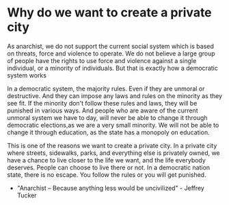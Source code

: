 # Why do we want to create a private city

As anarchist, we do not support the current social system which is based on threats, force and violence to operate. We do not believe a large group of people have the rights to use force and violence against a single individual, or a minority of individuals. But that is exactly how a democratic system works

In a democratic system, the majority rules. Even if they are unmoral or destructive. And they can impose any laws and rules on the minority as they see fit. If the minority don't follow these rules and laws, they will be punished in various ways. And people who are aware of the current unmoral system we have to day, will never be able to change it through democratic elections,as we are a very small minority. We will not be able to change it through education, as the state has a monopoly on education.

This is one of the reasons we want to create a private city. In a private city where streets, sidewalks, parks, and everything else is privately owned, we have a chance to live closer to the life we want, and the life everybody deserves. People can choose to live there or not. In a democratic nation state, there is no escape. You follow the rules or you will get punished.

- "Anarchist – Because anything less would be uncivilized" - Jeffrey Tucker
